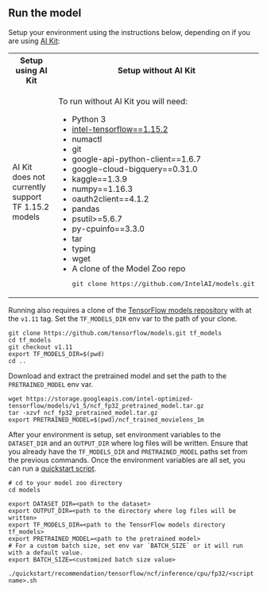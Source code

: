 <!--- 50. AI Kit -->
## Run the model

Setup your environment using the instructions below, depending on if you are
using [AI Kit](/docs/general/tensorflow/AIKit.md):

<table>
  <tr>
    <th>Setup using AI Kit</th>
    <th>Setup without AI Kit</th>
  </tr>
  <tr>
    <td>
      <p>AI Kit does not currently support TF 1.15.2 models</p>
    </td>
    <td>
      <p>To run without AI Kit you will need:</p>
      <ul>
        <li>Python 3
        <li><a href="https://pypi.org/project/intel-tensorflow/1.15.2/">intel-tensorflow==1.15.2</a>
        <li>numactl
        <li>git
        <li>google-api-python-client==1.6.7
        <li>google-cloud-bigquery==0.31.0
        <li>kaggle==1.3.9
        <li>numpy==1.16.3
        <li>oauth2client==4.1.2
        <li>pandas
        <li>psutil>=5.6.7
        <li>py-cpuinfo==3.3.0
        <li>tar
        <li>typing
        <li>wget
        <li>A clone of the Model Zoo repo<br />
        <pre>git clone https://github.com/IntelAI/models.git</pre>
      </ul>
    </td>
  </tr>
</table>


Running <model name> also requires a clone of the
[TensorFlow models repository](https://github.com/tensorflow/models) with
at the `v1.11` tag. Set the `TF_MODELS_DIR` env var to the path of your clone.
```
git clone https://github.com/tensorflow/models.git tf_models
cd tf_models
git checkout v1.11
export TF_MODELS_DIR=$(pwd)
cd ..
```

Download and extract the pretrained model and set the path to the
`PRETRAINED_MODEL` env var.
```
wget https://storage.googleapis.com/intel-optimized-tensorflow/models/v1_5/ncf_fp32_pretrained_model.tar.gz
tar -xzvf ncf_fp32_pretrained_model.tar.gz
export PRETRAINED_MODEL=$(pwd)/ncf_trained_movielens_1m
```

After your environment is setup, set environment variables to the `DATASET_DIR`
and an `OUTPUT_DIR` where log files will be written. Ensure that you already have
the `TF_MODELS_DIR` and `PRETRAINED_MODEL` paths set from the previous commands.
Once the environment variables are all set, you can run a
[quickstart script](#quick-start-scripts).
```
# cd to your model zoo directory
cd models

export DATASET_DIR=<path to the dataset>
export OUTPUT_DIR=<path to the directory where log files will be written>
export TF_MODELS_DIR=<path to the TensorFlow models directory tf_models>
export PRETRAINED_MODEL=<path to the pretrained model>
# For a custom batch size, set env var `BATCH_SIZE` or it will run with a default value.
export BATCH_SIZE=<customized batch size value>

./quickstart/recommendation/tensorflow/ncf/inference/cpu/fp32/<script name>.sh
```
